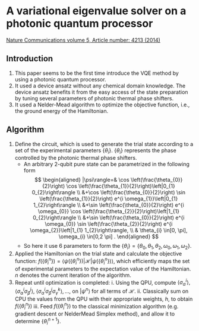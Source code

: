 # A variational eigenvalue solver on a photonic quantum processor

[Nature Communications volume 5, Article number: 4213 (2014)](https://www.nature.com/articles/ncomms5213?ref=https://githubhelp.com)

## Introduction

1. This paper seems to be the first time introduce the VQE method by using a photonic quantum processor.
2. It used a device ansatz without any chemical domain knowledge. The device ansatz benefits it from the easy access of the state preparation by tuning several parameters of photonic thermal phase shifters.
3. It used a Nelder-Mead algorithm to optimize the objective function, i.e., the ground energy of the Hamiltonian.

## Algorithm

1. Define the circuit, which is used to generate the trial state according to a set of the experimental parameters $\left\{\theta_{i}\right\}$. $\left\{\theta_{i}\right\}$ represents the phase controlled by the photonic thermal phase shifters.
    - An arbitrary 2-qubit pure state can be parametrized in the following form
    $$
    \begin{aligned}
    |\psi\rangle=& \cos \left(\frac{\theta_{0}}{2}\right) \cos \left(\frac{\theta_{1}}{2}\right)\left|0_{1} 0_{2}\right\rangle \\
    &+\cos \left(\frac{\theta_{0}}{2}\right) \sin \left(\frac{\theta_{1}}{2}\right) e^{i \omega_{1}}\left|0_{1} 1_{2}\right\rangle \\
    &+\sin \left(\frac{\theta_{0}}{2}\right) e^{i \omega_{0}} \cos \left(\frac{\theta_{2}}{2}\right)\left|1_{1} 0_{2}\right\rangle \\
    &+\sin \left(\frac{\theta_{0}}{2}\right) e^{i \omega_{0}} \sin \left(\frac{\theta_{2}}{2}\right) e^{i \omega_{2}}\left|1_{1} 1_{2}\right\rangle, \\
    & \theta_{i} \in[0, \pi], \omega_{i} \in[0,2 \pi] .
    \end{aligned}
    $$
    - So here it use 6 parameters to form the $\left\{\theta_{i}\right\} = \left\{\theta_{0}, \theta_{1}, \theta_{2}, \omega_{0}, \omega_{1}, \omega_{2}\right\}$.
2. Applied the Hamiltonian on the trial state and calculate the objective function: $f\left(\left\{\theta_{i}^{n}\right\}\right)=\left\langle\psi\left(\left\{\theta_{i}^{n}\right\}\right)|\mathcal{H}| \psi\left(\left\{\theta_{i}^{n}\right\}\right)\right\rangle$, which efficiently maps the set of experimental parameters to the expectation value of the Hamiltonian. $n$ denotes the current iteration of the algorithm.
3. Repeat until optimization is completed:
    i. Using the QPU, compute $\left\langle\sigma_{\alpha}^{i}\right\rangle,\left\langle\sigma_{\alpha}^{i} \sigma_{\beta}^{j}\right\rangle$, $\left\langle\sigma_{\alpha}^{i} \sigma_{\beta}^{j} \sigma_{\gamma}^{k}\right\rangle, \ldots$, on $\left|\psi^{n}\right\rangle$ for all terms of $\mathcal{H} .$
    ii. Classically sum on CPU the values from the QPU with their appropriate weights, $h$, to obtain $f\left(\left\{\theta_{i}^{n}\right\}\right)$
    iii. Feed $f\left(\left\{\theta_{i}^{n}\right\}\right)$ to the classical minimization algorithm (e.g. gradient descent or NelderMead Simplex method), and allow it to determine $\left\{\theta_{i}^{n+1}\right\}$.